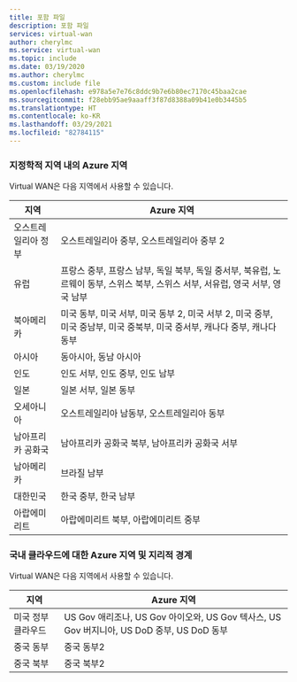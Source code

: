 ```yaml
---
title: 포함 파일
description: 포함 파일
services: virtual-wan
author: cherylmc
ms.service: virtual-wan
ms.topic: include
ms.date: 03/19/2020
ms.author: cherylmc
ms.custom: include file
ms.openlocfilehash: e978a5e7e76c8ddc9b7e6b80ec7170c45baa2cae
ms.sourcegitcommit: f28ebb95ae9aaaff3f87d8388a09b41e0b3445b5
ms.translationtype: HT
ms.contentlocale: ko-KR
ms.lasthandoff: 03/29/2021
ms.locfileid: "82784115"
---
```

### <a name="azure-regions-within-a-geopolitical-region"></a>지정학적 지역 내의 Azure 지역

Virtual WAN은 다음 지역에서 사용할 수 있습니다.

|지역 | Azure 지역|
|---|---|
| 오스트레일리아 정부 | 오스트레일리아 중부, 오스트레일리아 중부 2 |
| 유럽 | 프랑스 중부, 프랑스 남부, 독일 북부, 독일 중서부, 북유럽, 노르웨이 동부, 스위스 북부, 스위스 서부, 서유럽, 영국 서부, 영국 남부 |
| 북아메리카 | 미국 동부, 미국 서부, 미국 동부 2, 미국 서부 2, 미국 중부, 미국 중남부, 미국 중북부, 미국 중서부, 캐나다 중부, 캐나다 동부 |
| 아시아 | 동아시아, 동남 아시아 |
| 인도 | 인도 서부, 인도 중부, 인도 남부 |
| 일본  | 일본 서부, 일본 동부 |
| 오세아니아 | 오스트레일리아 남동부, 오스트레일리아 동부 |
| 남아프리카 공화국 | 남아프리카 공화국 북부, 남아프리카 공화국 서부 |
| 남아메리카 |브라질 남부 |
| 대한민국 | 한국 중부, 한국 남부 |
| 아랍에미리트 | 아랍에미리트 북부, 아랍에미리트 중부 |



### <a name="azure-regions-and-geopolitical-boundaries-for-national-clouds"></a>국내 클라우드에 대한 Azure 지역 및 지리적 경계

Virtual WAN은 다음 지역에서 사용할 수 있습니다.

|지역 | Azure 지역|
|---|---|
| 미국 정부 클라우드 | US Gov 애리조나, US Gov 아이오와, US Gov 텍사스, US Gov 버지니아, US DoD 중부, US DoD 동부 |
| 중국 동부 | 중국 동부2|
| 중국 북부 | 중국 북부2 |
